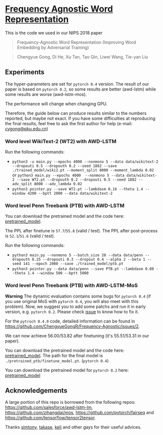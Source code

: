 # [Frequency Agnostic Word Representation](https://arxiv.org/pdf/1809.06858.pdf)
This is the code we used in our NIPS 2018 paper 
>Frequency-Agnostic Word Representation (Improving Word Embedding by Adversarial Training)

>Chengyue Gong, Di He, Xu Tan, Tao Qin, Liwei Wang, Tie-yan Liu

## Experiments
The hyper-parameters are set for `pytorch 0.4` version. The result of our paper is based on `pytorch 0.2`, so some results are better (awd-lstm) while some results are worse (awd-lstm-mos).

The performance will change when changing GPU.

Therefore, the guide below can produce results similar to the numbers reported, but maybe not exact. If you have some difficulties at reproducing the final results, feel free to ask the first author for help (e-mail: cygong@pku.edu.cn)

### Word level WikiText-2 (WT2) with AWD-LSTM
Run the following commands:

+ `python3 -u main.py --epochs 4000 --nonmono 5 --data data/wikitext-2 --dropouti 0.5 --dropouth 0.2 --seed 1882 --save ./trained_model/wiki2.pt --moment_split 8000 --moment_lambda 0.02`
or `python3 main.py --epochs 4000  --nonmono 5 --data data/wikitext-2 --save WT2.pt --dropouth 0.2 --dropouti 0.5 --seed 1882 --adv_split 8000 --adv_lambda 0.02`
+ `python3 pointer.py --save WT2.pt --lambdasm 0.16 --theta 1.4 --window 4200 --bptt 2000 --data data/wikitext-2`

### Word level Penn Treebank (PTB) with AWD-LSTM
You can download the pretrained model and the code here: [pretrained_model](https://drive.google.com/open?id=1x0GL8oYv21lwHkAkyWWgL7ViBRjxFAnc).

The PPL after finetune is `57.7`/`55.8` (valid / test). The PPL after post-process is `52.1`/`51.6` (valid / test).

Run the following commands:

+ `python3 main.py --nonmono 5 --batch_size 20 --data data/penn --dropouth 0.25 --dropouti 0.3 --dropout 0.4 --alpha 2 --beta 1 --seed 141 --epoch 2000 --save ./trained_model/ptb.pt`
+ `python3 pointer.py --data data/penn --save PTB.pt --lambdasm 0.08 --theta 1.4 --window 500 --bptt 5000`

### Word level Penn Treebank (PTB) with AWD-LSTM-MoS

**Warning** The dynamic evaluation contains some bugs for `pytorch 0.4` (if you use original MoS with `pytorch 0.4`, you will also meet with this problem). Now, we suggest you to add some patchs and run it in early version, e.g. `pytorch 0.2`. Please check [issue](https://github.com/ChengyueGongR/Frequency-Agnostic/issues/2) to know how to fix it. 

For the `pytroch 0.4.0` code, detailed information can be found in https://github.com/ChengyueGongR/Frequency-Agnostic/issues/2.

We can now achieve 56.00/53.82 after finetuning (it's 55.51/53.31 in our paper). 

You can download the pretrained model and the code here: [pretrained_model](https://drive.google.com/open?id=1znF6vrwNOXzWFS5KuIPVKGEEKoK5Fs57). The path for the final model is `./pretrained_ptb/finetune_model.pt`. (`pytorch 0.4`)

You can download the pretrained model for `pytorch 0.2` here: [pretrained_model](https://drive.google.com/open?id=1k9kVyPvCf1orDKKyQn3rokrr2I4gYBRW)

## Acknowledgements

A large portion of this repo is borrowed from the following repos:
https://github.com/salesforce/awd-lstm-lm, https://github.com/zihangdai/mos, https://github.com/pytorch/fairseq and https://github.com/tensorflow/tensor2tensor.

Thanks [simtony](https://github.com/simtony), [takase](https://github.com/takase), [keli](https://github.com/keli78) and other gays for their useful advices.
